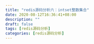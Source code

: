 ```yaml
---
title: "redis源码分析六：intset整数集合"
date: 2020-08-12T16:36:41+08:00
description: ""
draft: false
tags: [redis源码分析]
categories: [redis源码分析]
---
```

